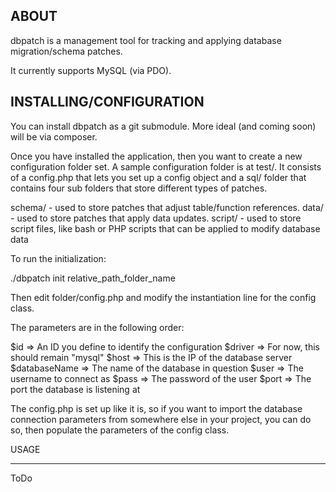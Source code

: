 ABOUT
-----

dbpatch is a management tool for tracking and applying database migration/schema patches.

It currently supports MySQL (via PDO).

INSTALLING/CONFIGURATION
------------------------

You can install dbpatch as a git submodule. More ideal (and coming soon) will be via composer.

Once you have installed the application, then you want to create a new configuration folder set.
A sample configuration folder is at test/.  It consists of a config.php that lets you set up a config object and a
sql/ folder that contains four sub folders that store different types of patches.

schema/  - used to store patches that adjust table/function references.
data/ - used to store patches that apply data updates.
script/ - used to store script files, like bash or PHP scripts that can be applied to modify database data

To run the initialization:

./dbpatch init relative_path_folder_name

Then edit folder/config.php and modify the instantiation line for the config class.

The parameters are in the following order:

$id => An ID you define to identify the configuration
$driver => For now, this should remain "mysql"
$host => This is the IP of the database server
$databaseName => The name of the database in question
$user => The username to connect as
$pass => The password of the user
$port => The port the database is listening at

The config.php is set up like it is, so if you want to import the database connection parameters from somewhere else
in your project, you can do so, then populate the parameters of the config class.


USAGE
_____

ToDo

